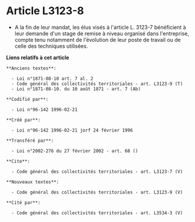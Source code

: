 # Article L3123-8

- A la fin de leur mandat, les élus visés à l'article L. 3123-7 bénéficient à leur demande d'un stage de remise à niveau
organisé dans l'entreprise, compte tenu notamment de l'évolution de leur poste de travail ou de celle des techniques
utilisées.

**Liens relatifs à cet article**

	**Anciens textes**:

	  - Loi n°1871-08-10 art. 7 al. 2
	  - Code général des collectivités territoriales - art. L3123-9 (T)
	  - Loi n°1871-08-10. du 10 août 1871 - art. 7 (Ab)

	**Codifié par**:

	  - Loi n°96-142 1996-02-21

	**Créé par**:

	  - Loi n°96-142 1996-02-21 jorf 24 février 1996

	**Transféré par**:

	  - Loi n°2002-276 du 27 février 2002 - art. 68 ()

	**Cite**:

	  - Code général des collectivités territoriales - art. L3123-7 (V)

	**Nouveaux textes**:

	  - Code général des collectivités territoriales - art. L3123-9 (V)

	**Cité par**:

	  - Code général des collectivités territoriales - art. L3534-3 (V)
